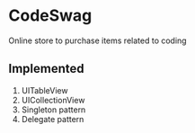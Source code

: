 # CodeSwag
Online store to purchase items related to coding

Implemented
-----------------
1. UITableView
2. UICollectionView
3. Singleton pattern
4. Delegate pattern
